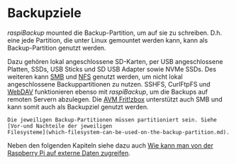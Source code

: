 # Backupziele

*raspiBackup* mounted die Backup-Partition, um auf sie zu schreiben. D.h.
eine jede Partition, die unter Linux gemountet
werden kann, kann als Backup-Partition genutzt werden.

Dazu gehören lokal angeschlossene SD-Karten,
per USB angeschlossene Platten, SSDs,
USB Sticks und SD USB Adapter sowie NVMe SSDs.
Des weiteren kann [SMB](smb-as-backupspace.md) und [NFS](nfs-as-backupspace.md) genutzt werden,
um nicht lokal angeschlossene Backuppartitionen zu nutzen.
SSHFS, CurlFtpFS und [WebDAV](webdav-as-backupspace.md) funktionieren ebenso mit *raspiBackup*,
um die Backups auf remoten Servern abzulegen.
Die [AVM Frit!zbox](avm-fritzbox-as-backupspace.md) unterstützt auch SMB und kann somit
auch als Backupziel genutzt werden.

```admonish info title="Filesysteme"
Die jeweiligen Backup-Partitionen müssen partitioniert sein. Siehe [Vor-und Nachteile der jeweiligen
Filesysteme](which-filesystem-can-be-used-on-the-backup-partition.md).
```

Neben den folgenden Kapiteln siehe dazu auch [Wie kann man von der Raspberry Pi auf externe Daten zugreifen](https://linux-tips-and-tricks.de/de/13-raspberry/423-wie-kann-man-von-der-pi-unter-linux-auf-externe-daten-zugreifen).

[.status]: rst
